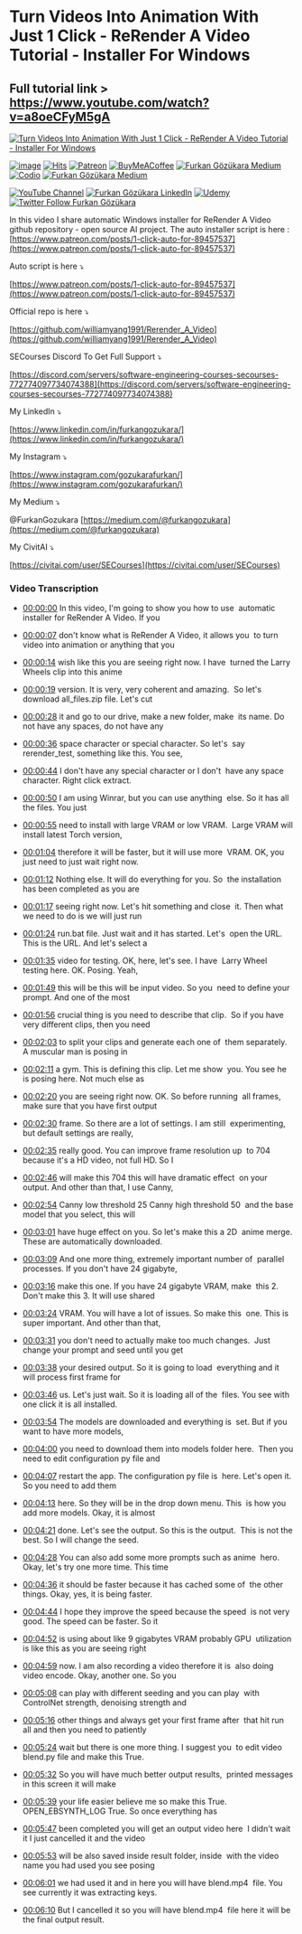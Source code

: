 # Turn Videos Into Animation With Just 1 Click - ReRender A Video Tutorial -  Installer For Windows

## Full tutorial link > https://www.youtube.com/watch?v=a8oeCFyM5gA

[![Turn Videos Into Animation With Just 1 Click - ReRender A Video Tutorial -  Installer For Windows](https://img.youtube.com/vi/a8oeCFyM5gA/sddefault.jpg)](https://www.youtube.com/watch?v=a8oeCFyM5gA "Turn Videos Into Animation With Just 1 Click - ReRender A Video Tutorial -  Installer For Windows")

[![image](https://img.shields.io/discord/772774097734074388?label=Discord&logo=discord)](https://discord.com/servers/software-engineering-courses-secourses-772774097734074388) [![Hits](https://hits.sh/github.com/FurkanGozukara/Stable-Diffusion/blob/main/Tutorials/Turn-Videos-Into-Animation-With-Just-1-Click-ReRender-A-Video-Tutorial-Installer-For-Windows.md.svg?style=plastic&label=Hits%20Since%2025.08.27&labelColor=007ec6&logo=SECourses)](https://hits.sh/github.com/FurkanGozukara/Stable-Diffusion/blob/main/Tutorials/Turn-Videos-Into-Animation-With-Just-1-Click-ReRender-A-Video-Tutorial-Installer-For-Windows.md)
[![Patreon](https://img.shields.io/badge/Patreon-Support%20Me-F2EB0E?style=for-the-badge&logo=patreon)](https://www.patreon.com/c/SECourses) [![BuyMeACoffee](https://img.shields.io/badge/Buy%20Me%20a%20Coffee-ffdd00?style=for-the-badge&logo=buy-me-a-coffee&logoColor=black)](https://www.buymeacoffee.com/DrFurkan) [![Furkan Gözükara Medium](https://img.shields.io/badge/Medium-Follow%20Me-800080?style=for-the-badge&logo=medium&logoColor=white)](https://medium.com/@furkangozukara) [![Codio](https://img.shields.io/static/v1?style=for-the-badge&message=Articles&color=4574E0&logo=Codio&logoColor=FFFFFF&label=CivitAI)](https://civitai.com/user/SECourses/articles) [![Furkan Gözükara Medium](https://img.shields.io/badge/DeviantArt-Follow%20Me-990000?style=for-the-badge&logo=deviantart&logoColor=white)](https://www.deviantart.com/monstermmorpg)

[![YouTube Channel](https://img.shields.io/badge/YouTube-SECourses-C50C0C?style=for-the-badge&logo=youtube)](https://www.youtube.com/SECourses)  [![Furkan Gözükara LinkedIn](https://img.shields.io/badge/LinkedIn-Follow%20Me-0077B5?style=for-the-badge&logo=linkedin&logoColor=white)](https://www.linkedin.com/in/furkangozukara/)   [![Udemy](https://img.shields.io/static/v1?style=for-the-badge&message=Stable%20Diffusion%20Course&color=A435F0&logo=Udemy&logoColor=FFFFFF&label=Udemy)](https://www.udemy.com/course/stable-diffusion-dreambooth-lora-zero-to-hero/?referralCode=E327407C9BDF0CEA8156) [![Twitter Follow Furkan Gözükara](https://img.shields.io/badge/Twitter-Follow%20Me-1DA1F2?style=for-the-badge&logo=twitter&logoColor=white)](https://twitter.com/GozukaraFurkan)


In this video I share automatic Windows installer for ReRender A Video github repository - open source AI project. The auto installer script is here : [https://www.patreon.com/posts/1-click-auto-for-89457537](https://www.patreon.com/posts/1-click-auto-for-89457537)

Auto script is here ⤵️

[https://www.patreon.com/posts/1-click-auto-for-89457537](https://www.patreon.com/posts/1-click-auto-for-89457537)

Official repo is here ⤵️

[https://github.com/williamyang1991/Rerender_A_Video](https://github.com/williamyang1991/Rerender_A_Video)

SECourses Discord To Get Full Support ⤵️

[https://discord.com/servers/software-engineering-courses-secourses-772774097734074388](https://discord.com/servers/software-engineering-courses-secourses-772774097734074388)

My LinkedIn ⤵️

[https://www.linkedin.com/in/furkangozukara/](https://www.linkedin.com/in/furkangozukara/)

My Instagram ⤵️

[https://www.instagram.com/gozukarafurkan/](https://www.instagram.com/gozukarafurkan/)

My Medium ⤵️

@FurkanGozukara [https://medium.com/@furkangozukara](https://medium.com/@furkangozukara)

My CivitAI ⤵️

[https://civitai.com/user/SECourses](https://civitai.com/user/SECourses)



### Video Transcription


- [00:00:00](https://www.youtube.com/watch?v=a8oeCFyM5gA&t=0) In this video, I'm going to show you how to use&nbsp; automatic installer for ReRender A Video. If you&nbsp;&nbsp;

- [00:00:07](https://www.youtube.com/watch?v=a8oeCFyM5gA&t=7) don't know what is ReRender A Video, it allows you&nbsp; to turn video into animation or anything that you&nbsp;&nbsp;

- [00:00:14](https://www.youtube.com/watch?v=a8oeCFyM5gA&t=14) wish like this you are seeing right now. I have&nbsp; turned the Larry Wheels clip into this anime&nbsp;&nbsp;

- [00:00:19](https://www.youtube.com/watch?v=a8oeCFyM5gA&t=19) version. It is very, very coherent and amazing.&nbsp; So let's download all_files.zip file. Let's cut&nbsp;&nbsp;

- [00:00:28](https://www.youtube.com/watch?v=a8oeCFyM5gA&t=28) it and go to our drive, make a new folder, make&nbsp; its name. Do not have any spaces, do not have any&nbsp;&nbsp;

- [00:00:36](https://www.youtube.com/watch?v=a8oeCFyM5gA&t=36) space character or special character. So let's&nbsp; say rerender_test, something like this. You see,&nbsp;&nbsp;

- [00:00:44](https://www.youtube.com/watch?v=a8oeCFyM5gA&t=44) I don't have any special character or I don't&nbsp; have any space character. Right click extract.&nbsp;&nbsp;

- [00:00:50](https://www.youtube.com/watch?v=a8oeCFyM5gA&t=50) I am using Winrar, but you can use anything&nbsp; else. So it has all the files. You just&nbsp;&nbsp;

- [00:00:55](https://www.youtube.com/watch?v=a8oeCFyM5gA&t=55) need to install with large VRAM or low VRAM.&nbsp; Large VRAM will install latest Torch version,&nbsp;&nbsp;

- [00:01:04](https://www.youtube.com/watch?v=a8oeCFyM5gA&t=64) therefore it will be faster, but it will use more&nbsp; VRAM. OK, you just need to just wait right now.&nbsp;&nbsp;

- [00:01:12](https://www.youtube.com/watch?v=a8oeCFyM5gA&t=72) Nothing else. It will do everything for you. So&nbsp; the installation has been completed as you are&nbsp;&nbsp;

- [00:01:17](https://www.youtube.com/watch?v=a8oeCFyM5gA&t=77) seeing right now. Let's hit something and close&nbsp; it. Then what we need to do is we will just run&nbsp;&nbsp;

- [00:01:24](https://www.youtube.com/watch?v=a8oeCFyM5gA&t=84) run.bat file. Just wait and it has started. Let's&nbsp; open the URL. This is the URL. And let's select a&nbsp;&nbsp;

- [00:01:35](https://www.youtube.com/watch?v=a8oeCFyM5gA&t=95) video for testing. OK, here, let's see. I have&nbsp; Larry Wheel testing here. OK. Posing. Yeah,&nbsp;&nbsp;

- [00:01:49](https://www.youtube.com/watch?v=a8oeCFyM5gA&t=109) this will be this will be input video. So you&nbsp; need to define your prompt. And one of the most&nbsp;&nbsp;

- [00:01:56](https://www.youtube.com/watch?v=a8oeCFyM5gA&t=116) crucial thing is you need to describe that clip.&nbsp; So if you have very different clips, then you need&nbsp;&nbsp;

- [00:02:03](https://www.youtube.com/watch?v=a8oeCFyM5gA&t=123) to split your clips and generate each one of&nbsp; them separately. A muscular man is posing in&nbsp;&nbsp;

- [00:02:11](https://www.youtube.com/watch?v=a8oeCFyM5gA&t=131) a gym. This is defining this clip. Let me show&nbsp; you. You see he is posing here. Not much else as&nbsp;&nbsp;

- [00:02:20](https://www.youtube.com/watch?v=a8oeCFyM5gA&t=140) you are seeing right now. OK. So before running&nbsp; all frames, make sure that you have first output&nbsp;&nbsp;

- [00:02:30](https://www.youtube.com/watch?v=a8oeCFyM5gA&t=150) frame. So there are a lot of settings. I am still&nbsp; experimenting, but default settings are really,&nbsp;&nbsp;

- [00:02:35](https://www.youtube.com/watch?v=a8oeCFyM5gA&t=155) really good. You can improve frame resolution up&nbsp; to 704 because it's a HD video, not full HD. So I&nbsp;&nbsp;

- [00:02:46](https://www.youtube.com/watch?v=a8oeCFyM5gA&t=166) will make this 704 this will have dramatic effect&nbsp; on your output. And other than that, I use Canny,&nbsp;&nbsp;

- [00:02:54](https://www.youtube.com/watch?v=a8oeCFyM5gA&t=174) Canny low threshold 25 Canny high threshold 50&nbsp; and the base model that you select, this will&nbsp;&nbsp;

- [00:03:01](https://www.youtube.com/watch?v=a8oeCFyM5gA&t=181) have huge effect on you. So let's make this a 2D&nbsp; anime merge. These are automatically downloaded.&nbsp;&nbsp;

- [00:03:09](https://www.youtube.com/watch?v=a8oeCFyM5gA&t=189) And one more thing, extremely important number of&nbsp; parallel processes. If you don't have 24 gigabyte,&nbsp;&nbsp;

- [00:03:16](https://www.youtube.com/watch?v=a8oeCFyM5gA&t=196) make this one. If you have 24 gigabyte VRAM, make&nbsp; this 2. Don't make this 3. It will use shared&nbsp;&nbsp;

- [00:03:24](https://www.youtube.com/watch?v=a8oeCFyM5gA&t=204) VRAM. You will have a lot of issues. So make this&nbsp; one. This is super important. And other than that,&nbsp;&nbsp;

- [00:03:31](https://www.youtube.com/watch?v=a8oeCFyM5gA&t=211) you don't need to actually make too much changes.&nbsp; Just change your prompt and seed until you get&nbsp;&nbsp;

- [00:03:38](https://www.youtube.com/watch?v=a8oeCFyM5gA&t=218) your desired output. So it is going to load&nbsp; everything and it will process first frame for&nbsp;&nbsp;

- [00:03:46](https://www.youtube.com/watch?v=a8oeCFyM5gA&t=226) us. Let's just wait. So it is loading all of the&nbsp; files. You see with one click it is all installed.&nbsp;&nbsp;

- [00:03:54](https://www.youtube.com/watch?v=a8oeCFyM5gA&t=234) The models are downloaded and everything is&nbsp; set. But if you want to have more models,&nbsp;&nbsp;

- [00:04:00](https://www.youtube.com/watch?v=a8oeCFyM5gA&t=240) you need to download them into models folder here.&nbsp; Then you need to edit configuration py file and&nbsp;&nbsp;

- [00:04:07](https://www.youtube.com/watch?v=a8oeCFyM5gA&t=247) restart the app. The configuration py file is&nbsp; here. Let's open it. So you need to add them&nbsp;&nbsp;

- [00:04:13](https://www.youtube.com/watch?v=a8oeCFyM5gA&t=253) here. So they will be in the drop down menu. This&nbsp; is how you add more models. Okay, it is almost&nbsp;&nbsp;

- [00:04:21](https://www.youtube.com/watch?v=a8oeCFyM5gA&t=261) done. Let's see the output. So this is the output.&nbsp; This is not the best. So I will change the seed.&nbsp;&nbsp;

- [00:04:28](https://www.youtube.com/watch?v=a8oeCFyM5gA&t=268) You can also add some more prompts such as anime&nbsp; hero. Okay, let's try one more time. This time&nbsp;&nbsp;

- [00:04:36](https://www.youtube.com/watch?v=a8oeCFyM5gA&t=276) it should be faster because it has cached some of&nbsp; the other things. Okay, yes, it is being faster.&nbsp;&nbsp;

- [00:04:44](https://www.youtube.com/watch?v=a8oeCFyM5gA&t=284) I hope they improve the speed because the speed&nbsp; is not very good. The speed can be faster. So it&nbsp;&nbsp;

- [00:04:52](https://www.youtube.com/watch?v=a8oeCFyM5gA&t=292) is using about like 9 gigabytes VRAM probably GPU&nbsp; utilization is like this as you are seeing right&nbsp;&nbsp;

- [00:04:59](https://www.youtube.com/watch?v=a8oeCFyM5gA&t=299) now. I am also recording a video therefore it is&nbsp; also doing video encode. Okay, another one. So you&nbsp;&nbsp;

- [00:05:08](https://www.youtube.com/watch?v=a8oeCFyM5gA&t=308) can play with different seeding and you can play&nbsp; with ControlNet strength, denoising strength and&nbsp;&nbsp;

- [00:05:16](https://www.youtube.com/watch?v=a8oeCFyM5gA&t=316) other things and always get your first frame after&nbsp; that hit run all and then you need to patiently&nbsp;&nbsp;

- [00:05:24](https://www.youtube.com/watch?v=a8oeCFyM5gA&t=324) wait but there is one more thing. I suggest you&nbsp; to edit video blend.py file and make this True.&nbsp;&nbsp;

- [00:05:32](https://www.youtube.com/watch?v=a8oeCFyM5gA&t=332) So you will have much better output results,&nbsp; printed messages in this screen it will make&nbsp;&nbsp;

- [00:05:39](https://www.youtube.com/watch?v=a8oeCFyM5gA&t=339) your life easier believe me so make this True.&nbsp; OPEN_EBSYNTH_LOG True. So once everything has&nbsp;&nbsp;

- [00:05:47](https://www.youtube.com/watch?v=a8oeCFyM5gA&t=347) been completed you will get an output video here&nbsp; I didn't wait it I just cancelled it and the video&nbsp;&nbsp;

- [00:05:53](https://www.youtube.com/watch?v=a8oeCFyM5gA&t=353) will be also saved inside result folder, inside&nbsp; with the video name you had used you see posing&nbsp;&nbsp;

- [00:06:01](https://www.youtube.com/watch?v=a8oeCFyM5gA&t=361) we had used it and in here you will have blend.mp4&nbsp; file. You see currently it was extracting keys.&nbsp;&nbsp;

- [00:06:10](https://www.youtube.com/watch?v=a8oeCFyM5gA&t=370) But I cancelled it so you will have blend.mp4&nbsp; file here it will be the final output result.

